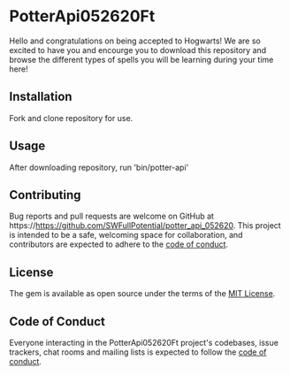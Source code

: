 # PotterApi052620Ft

Hello and congratulations on being accepted to Hogwarts! We are so excited to have you and encourge you to download this repository and browse the different types of spells you will be learning during your time here! 

## Installation

Fork and clone repository for use. 

## Usage

After downloading repository, run 'bin/potter-api'

## Contributing

Bug reports and pull requests are welcome on GitHub at https://https://github.com/SWFullPotential/potter_api_052620. This project is intended to be a safe, welcoming space for collaboration, and contributors are expected to adhere to the [code of conduct](https://github.com/SWFullPotential/potter_api_052620_ft/blob/master/CODE_OF_CONDUCT.md).


## License

The gem is available as open source under the terms of the [MIT License](https://opensource.org/licenses/MIT).

## Code of Conduct

Everyone interacting in the PotterApi052620Ft project's codebases, issue trackers, chat rooms and mailing lists is expected to follow the [code of conduct](https://github.com/SWFullPotential/potter_api_052620_ft/blob/master/CODE_OF_CONDUCT.md).
